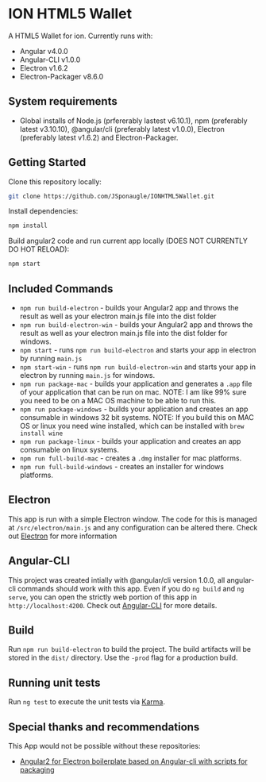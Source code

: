 # ION HTML5 Wallet

A HTML5 Wallet for ion. Currently runs with:

- Angular v4.0.0
- Angular-CLI v1.0.0
- Electron v1.6.2
- Electron-Packager v8.6.0

## System requirements

- Global installs of Node.js (prfererably lastest v6.10.1), npm (preferably latest v3.10.10), @angular/cli (preferably latest v1.0.0), Electron (preferably latest v1.6.2) and Electron-Packager.

## Getting Started

Clone this repository locally:

``` bash
git clone https://github.com/JSponaugle/IONHTML5Wallet.git
```

Install dependencies:

``` bash
npm install
```

Build angular2 code and run current app locally (DOES NOT CURRENTLY DO HOT RELOAD):

``` bash
npm start
```
## Included Commands

- `npm run build-electron` - builds your Angular2 app and throws the result as well as your electron main.js file into the dist folder
- `npm run build-electron-win` - builds your Angular2 app and throws the result as well as your electron main.js file into the dist folder for windows.
- `npm start` - runs `npm run build-electron` and starts your app in electron by running `main.js`
- `npm start-win` - runs `npm run build-electron-win` and starts your app in electron by running `main.js` for windows.
- `npm run package-mac` - builds your application and generates a `.app` file of your application that can be run on mac. NOTE: I am like 99% sure you need to be on a MAC OS machine to be able to run this.
- `npm run package-windows` - builds your application and creates an app consumable in windows 32 bit systems. NOTE: If you build this on MAC OS or linux you need wine installed, which can be installed with `brew install wine`
- `npm run package-linux` - builds your application and creates an app consumable on linux systems.
- `npm run full-build-mac` - creates a `.dmg` installer for mac platforms.
- `npm run full-build-windows` - creates an installer for windows platforms.

## Electron

This app is run with a simple Electron window. The code for this is managed at `/src/electron/main.js` and any configuration can be altered there. Check out [Electron](https://github.com/electron/electron) for more information

## Angular-CLI

This project was created intially with @angular/cli version 1.0.0, all angular-cli commands should work with this app. Even if you do `ng build` and `ng serve`, you can open the strictly web portion of this app in `http://localhost:4200`. Check out [Angular-CLI](https://github.com/angular/angular-cli) for more details.

## Build

Run `npm run build-electron` to build the project. The build artifacts will be stored in the `dist/` directory. Use the `-prod` flag for a production build.

## Running unit tests

Run `ng test` to execute the unit tests via [Karma](https://karma-runner.github.io).

## Special thanks and recommendations

This App would not be possible without these repositories:

- [Angular2 for Electron boilerplate based on Angular-cli with scripts for packaging](https://github.com/stokingerl/Angular2-Electron-Boilerplate)